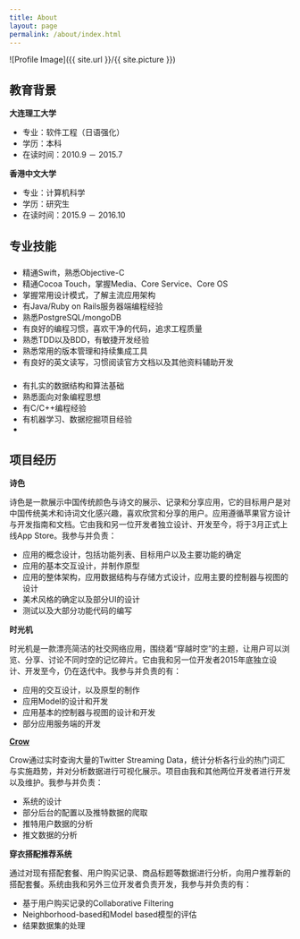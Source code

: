 ```yaml
---
title: About
layout: page
permalink: /about/index.html
---
```

![Profile Image]({{ site.url }}/{{ site.picture }})

## 教育背景
**大连理工大学**

* 专业：软件工程（日语强化）
* 学历：本科
* 在读时间：2010.9 － 2015.7

**香港中文大学**

* 专业：计算机科学
* 学历：研究生
* 在读时间：2015.9 － 2016.10


## 专业技能

###

* 精通Swift，熟悉Objective-C
* 精通Cocoa Touch，掌握Media、Core Service、Core OS
* 掌握常用设计模式，了解主流应用架构
* 有Java/Ruby on Rails服务器端编程经验
* 熟悉PostgreSQL/mongoDB
* 有良好的编程习惯，喜欢干净的代码，追求工程质量
* 熟悉TDD以及BDD，有敏捷开发经验
* 熟悉常用的版本管理和持续集成工具
* 有良好的英文读写，习惯阅读官方文档以及其他资料辅助开发

###

* 有扎实的数据结构和算法基础
* 熟悉面向对象编程思想
* 有C/C++编程经验
* 有机器学习、数据挖掘项目经验
*


## 项目经历

**诗色**

诗色是一款展示中国传统颜色与诗文的展示、记录和分享应用，它的目标用户是对中国传统美术和诗词文化感兴趣，喜欢欣赏和分享的用户。应用遵循苹果官方设计与开发指南和文档。它由我和另一位开发者独立设计、开发至今，将于3月正式上线App Store。我参与并负责：

* 应用的概念设计，包括功能列表、目标用户以及主要功能的确定
* 应用的基本交互设计，并制作原型
* 应用的整体架构，应用数据结构与存储方式设计，应用主要的控制器与视图的设计
* 美术风格的确定以及部分UI的设计
* 测试以及大部分功能代码的编写

**时光机**

时光机是一款漂亮简洁的社交网络应用，围绕着“穿越时空”的主题，让用户可以浏览、分享、讨论不同时空的记忆碎片。它由我和另一位开发者2015年底独立设计、开发至今，仍在迭代中。我参与并负责的有：

* 应用的交互设计，以及原型的制作
* 应用Model的设计和开发
* 应用基本的控制器与视图的设计和开发
* 部分应用服务端的开发

**[Crow](http://crow.chaoxsuper.com/)**

Crow通过实时查询大量的Twitter Streaming Data，统计分析各行业的热门词汇与实施趋势，并对分析数据进行可视化展示。项目由我和其他两位开发者进行开发以及维护。我参与并负责：

* 系统的设计
* 部分后台的配置以及推特数据的爬取
* 推特用户数据的分析
* 推文数据的分析

**穿衣搭配推荐系统**

通过对现有搭配套餐、用户购买记录、商品标题等数据进行分析，向用户推荐新的搭配套餐。系统由我和另外三位开发者负责开发，我参与并负责的有：

* 基于用户购买记录的Collaborative Filtering
* Neighborhood-based和Model based模型的评估
* 结果数据集的处理
